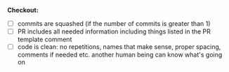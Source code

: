 <!--
PR should contain: 
 - tag to the issue it is going to solve, for example "This PR solves #2",
 - information what you did to which files,
 - information how it works now,
 - possibly screenshot showing how it looks like (if needed),
 - link for preview
-->

**Checkout:**
 - [ ] commits are squashed (if the number of commits is greater than 1)
 - [ ] PR includes all needed information including things listed in the PR template comment
 - [ ] code is clean: no repetitions, names that make sense, proper spacing, comments if needed etc. another human being can know what's going on
